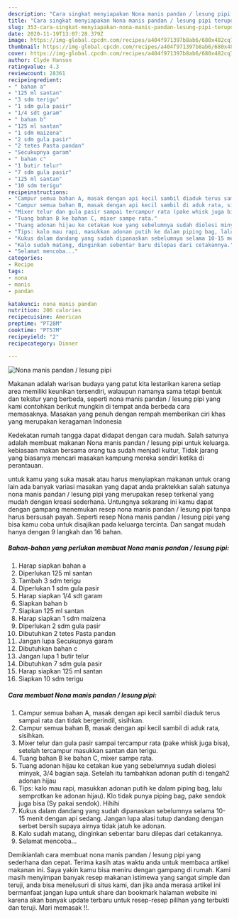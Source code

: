 ```yaml
---
description: "Cara singkat menyiapakan Nona manis pandan / lesung pipi terupdate"
title: "Cara singkat menyiapakan Nona manis pandan / lesung pipi terupdate"
slug: 353-cara-singkat-menyiapakan-nona-manis-pandan-lesung-pipi-terupdate
date: 2020-11-19T13:07:28.379Z
image: https://img-global.cpcdn.com/recipes/a404f971397b8ab6/680x482cq70/nona-manis-pandan-lesung-pipi-foto-resep-utama.jpg
thumbnail: https://img-global.cpcdn.com/recipes/a404f971397b8ab6/680x482cq70/nona-manis-pandan-lesung-pipi-foto-resep-utama.jpg
cover: https://img-global.cpcdn.com/recipes/a404f971397b8ab6/680x482cq70/nona-manis-pandan-lesung-pipi-foto-resep-utama.jpg
author: Clyde Hanson
ratingvalue: 4.3
reviewcount: 28361
recipeingredient:
- " bahan a"
- "125 ml santan"
- "3 sdm terigu"
- "1 sdm gula pasir"
- "1/4 sdt garam"
- " bahan b"
- "125 ml santan"
- "1 sdm maizena"
- "2 sdm gula pasir"
- "2 tetes Pasta pandan"
- "Secukupnya garam"
- " bahan c"
- "1 butir telur"
- "7 sdm gula pasir"
- "125 ml santan"
- "10 sdm terigu"
recipeinstructions:
- "Campur semua bahan A, masak dengan api kecil sambil diaduk terus sampai rata dan tidak bergerindil, sisihkan."
- "Campur semua bahan B, masak dengan api kecil sambil di aduk rata, sisihkan."
- "Mixer telur dan gula pasir sampai tercampur rata (pake whisk juga bisa), setelah tercampur masukkan santan dan terigu."
- "Tuang bahan B ke bahan C, mixer sampe rata."
- "Tuang adonan hijau ke cetakan kue yang sebelumnya sudah diolesi minyak, 3/4 bagian saja. Setelah itu tambahkan adonan putih di tengah2 adonan hijau"
- "Tips: kalo mau rapi, masukkan adonan putih ke dalam piping bag, lalu semprotkan ke adonan hijau). Klo tidak punya piping bag, pake sendok juga bisa (Sy pakai sendok). Hihihi"
- "Kukus dalam dandang yang sudah dipanaskan sebelumnya selama 10-15 menit dengan api sedang. Jangan lupa alasi tutup dandang dengan serbet bersih supaya airnya tidak jatuh ke adonan."
- "Kalo sudah matang, dinginkan sebentar baru dilepas dari cetakannya."
- "Selamat mencoba..."
categories:
- Recipe
tags:
- nona
- manis
- pandan

katakunci: nona manis pandan 
nutrition: 206 calories
recipecuisine: American
preptime: "PT28M"
cooktime: "PT57M"
recipeyield: "2"
recipecategory: Dinner

---
```



![Nona manis pandan / lesung pipi](https://img-global.cpcdn.com/recipes/a404f971397b8ab6/680x482cq70/nona-manis-pandan-lesung-pipi-foto-resep-utama.jpg)

Makanan adalah warisan budaya yang patut kita lestarikan karena setiap area memiliki keunikan tersendiri, walaupun namanya sama tetapi bentuk dan tekstur yang berbeda, seperti nona manis pandan / lesung pipi yang kami contohkan berikut mungkin di tempat anda berbeda cara memasaknya. Masakan yang penuh dengan rempah memberikan ciri khas yang merupakan keragaman Indonesia



Kedekatan rumah tangga dapat didapat dengan cara mudah. Salah satunya adalah membuat makanan Nona manis pandan / lesung pipi untuk keluarga. kebiasaan makan bersama orang tua sudah menjadi kultur, Tidak jarang yang biasanya mencari masakan kampung mereka sendiri ketika di perantauan.

untuk kamu yang suka masak atau harus menyiapkan makanan untuk orang lain ada banyak variasi masakan yang dapat anda praktekkan salah satunya nona manis pandan / lesung pipi yang merupakan resep terkenal yang mudah dengan kreasi sederhana. Untungnya sekarang ini kamu dapat dengan gampang menemukan resep nona manis pandan / lesung pipi tanpa harus bersusah payah.
Seperti resep Nona manis pandan / lesung pipi yang bisa kamu coba untuk disajikan pada keluarga tercinta. Dan sangat mudah hanya dengan 9 langkah dan 16 bahan.


<!--inarticleads1-->

##### Bahan-bahan yang perlukan membuat Nona manis pandan / lesung pipi:

1. Harap siapkan  bahan a
1. Diperlukan 125 ml santan
1. Tambah 3 sdm terigu
1. Diperlukan 1 sdm gula pasir
1. Harap siapkan 1/4 sdt garam
1. Siapkan  bahan b
1. Siapkan 125 ml santan
1. Harap siapkan 1 sdm maizena
1. Diperlukan 2 sdm gula pasir
1. Dibutuhkan 2 tetes Pasta pandan
1. Jangan lupa Secukupnya garam
1. Dibutuhkan  bahan c
1. Jangan lupa 1 butir telur
1. Dibutuhkan 7 sdm gula pasir
1. Harap siapkan 125 ml santan
1. Siapkan 10 sdm terigu




<!--inarticleads2-->

##### Cara membuat  Nona manis pandan / lesung pipi:

1. Campur semua bahan A, masak dengan api kecil sambil diaduk terus sampai rata dan tidak bergerindil, sisihkan.
1. Campur semua bahan B, masak dengan api kecil sambil di aduk rata, sisihkan.
1. Mixer telur dan gula pasir sampai tercampur rata (pake whisk juga bisa), setelah tercampur masukkan santan dan terigu.
1. Tuang bahan B ke bahan C, mixer sampe rata.
1. Tuang adonan hijau ke cetakan kue yang sebelumnya sudah diolesi minyak, 3/4 bagian saja. Setelah itu tambahkan adonan putih di tengah2 adonan hijau
1. Tips: kalo mau rapi, masukkan adonan putih ke dalam piping bag, lalu semprotkan ke adonan hijau). Klo tidak punya piping bag, pake sendok juga bisa (Sy pakai sendok). Hihihi
1. Kukus dalam dandang yang sudah dipanaskan sebelumnya selama 10-15 menit dengan api sedang. Jangan lupa alasi tutup dandang dengan serbet bersih supaya airnya tidak jatuh ke adonan.
1. Kalo sudah matang, dinginkan sebentar baru dilepas dari cetakannya.
1. Selamat mencoba...




Demikianlah cara membuat nona manis pandan / lesung pipi yang sederhana dan cepat. Terima kasih atas waktu anda untuk membaca artikel makanan ini. Saya yakin kamu bisa meniru dengan gampang di rumah. Kami masih menyimpan banyak resep makanan istimewa yang sangat simple dan teruji, anda bisa menelusuri di situs kami, dan jika anda merasa artikel ini bermanfaat jangan lupa untuk share dan bookmark halaman website ini karena akan banyak update terbaru untuk resep-resep pilihan yang terbukti dan teruji. Mari memasak !!. 
